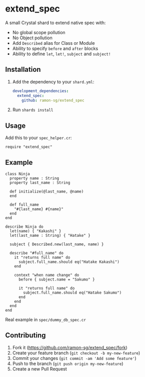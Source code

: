 # extend_spec

A small Crystal shard to extend native spec with:

- No global scope pollution
- No Object pollution
- Add `Described` alias for Class or Module
- Ability to specify `before` and `after` blocks
- Ability to define `let`, `let!`, `subject` and `subject!`

## Installation

1. Add the dependency to your `shard.yml`:

   ```yaml
   development_dependencies:
     extend_spec:
       github: ramon-sg/extend_spec
   ```

2. Run `shards install`

## Usage

Add this to your `spec_helper.cr`:

```crystal
require "extend_spec"
```

## Example

```crystal
class Ninja
  property name : String
  property last_name : String

  def initialize(@last_name, @name)
  end

  def full_name
    "#{last_name} #{name}"
  end
end

describe Ninja do
  let(name) { "Kakashi" }
  let(last_name : String) { "Hatake" }

  subject { Described.new(last_name, name) }

  describe "#full_name" do
    it "returns full name" do
      subject.full_name.should eq("Hatake Kakashi")
    end

    context "when name change" do
      before { subject.name = "Sakumo" }

      it "returns full name" do
        subject.full_name.should eq("Hatake Sakumo")
      end
    end
  end
end
```

Real example in `spec/dummy_db_spec.cr`

## Contributing

1. Fork it (<https://github.com/ramon-sg/extend_spec/fork>)
2. Create your feature branch (`git checkout -b my-new-feature`)
3. Commit your changes (`git commit -am 'Add some feature'`)
4. Push to the branch (`git push origin my-new-feature`)
5. Create a new Pull Request
